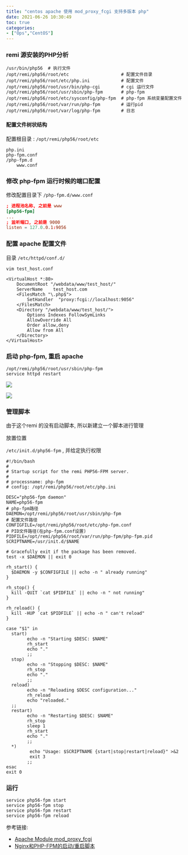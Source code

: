 ```yaml
---
title: "centos apache 使用 mod_proxy_fcgi 支持多版本 php"
date: 2021-06-26 10:30:49
toc: true
categories:
- ["Ops","CentOS"]
---
```


### remi 源安装的PHP分析




```
/usr/bin/php56  # 执行文件
/opt/remi/php56/root/etc                    # 配置文件目录
/opt/remi/php56/root/etc/php.ini            # 配置文件
/opt/remi/php56/root/usr/bin/php-cgi        # cgi 运行文件
/opt/remi/php56/root/usr/sbin/php-fpm       # php-fpm
/opt/remi/php56/root/etc/sysconfig/php-fpm  # php-fpm 系统变量配置文件
/opt/remi/php56/root/var/run/php-fpm        # 运行pid
/opt/remi/php56/root/var/log/php-fpm        # 日志
```


#### 配置文件树状结构

配置根目录 : `/opt/remi/php56/root/etc`

```
php.ini
php-fpm.conf
/php-fpm.d
    www.conf
```


### 修改 php-fpm 运行时候的端口配置

修改配置目录下 `/php-fpm.d/www.conf`

```conf
; 进程池名称, 之前是 www
[php56-fpm]
...
; 监听端口, 之前是 9000
listen = 127.0.0.1:9056
```


### 配置 apache 配置文件

目录 `/etc/httpd/conf.d/`


`vim test_host.conf`

```
<VirtualHost *:80>
    DocumentRoot "/webdata/www/test_host/"
    ServerName    test_host.com
    <FilesMatch "\.php$">
        SetHandler  "proxy:fcgi://localhost:9056"
    </FilesMatch>
    <Directory "/webdata/www/test_host/">
        Options Indexes FollowSymLinks
        AllowOverride All
        Order allow,deny
        Allow from All 
    </Directory>
</VirtualHost>
```


### 启动 php-fpm, 重启 apache

```
/opt/remi/php56/root/usr/sbin/php-fpm
service httpd restart
```

![](https://file.wulicode.com/yuque/202208/04/15/3332zhtjt1JN.png)

![](https://file.wulicode.com/yuque/202208/04/15/3333pLfa0fYS.png)


### 管理脚本

由于这个remi 的没有启动脚本, 所以新建立一个脚本进行管理


放置位置


`/etc/init.d/php56-fpm` , 并给定执行权限

```
#!/bin/bash
#
# Startup script for the remi PHP56-FPM server.
#
# processname: php-fpm
# config: /opt/remi/php56/root/etc/php.ini 

DESC="php56-fpm daemon"
NAME=php56-fpm
# php-fpm路径
DAEMON=/opt/remi/php56/root/usr/sbin/php-fpm
# 配置文件路径
CONFIGFILE=/opt/remi/php56/root/etc/php-fpm.conf
# PID文件路径(在php-fpm.conf设置)
PIDFILE=/opt/remi/php56/root/var/run/php-fpm/php-fpm.pid
SCRIPTNAME=/usr/init.d/$NAME

# Gracefully exit if the package has been removed.
test -x $DAEMON || exit 0

rh_start() {
  $DAEMON -y $CONFIGFILE || echo -n " already running"
}

rh_stop() {
  kill -QUIT `cat $PIDFILE` || echo -n " not running"
}

rh_reload() {
  kill -HUP `cat $PIDFILE` || echo -n " can't reload"
}

case "$1" in
  start)
        echo -n "Starting $DESC: $NAME"
        rh_start
        echo "."
        ;;
  stop)
        echo -n "Stopping $DESC: $NAME"
        rh_stop
        echo "."
        ;;
  reload)
        echo -n "Reloading $DESC configuration..."
        rh_reload
        echo "reloaded."
  ;;
  restart)
        echo -n "Restarting $DESC: $NAME"
        rh_stop
        sleep 1
        rh_start
        echo "."
        ;;
  *)
         echo "Usage: $SCRIPTNAME {start|stop|restart|reload}" >&2
         exit 3
        ;;
esac
exit 0
```


### 运行

```
service php56-fpm start
service php56-fpm stop
service php56-fpm restart
service php56-fpm reload
```

参考链接:

- [Apache Module mod_proxy_fcgi](http://httpd.apache.org/docs/trunk/mod/mod_proxy_fcgi.html)
- [Nginx和PHP-FPM的启动/重启脚本](http://www.lovelucy.info/nginx-phpfpm-init-script.html)

